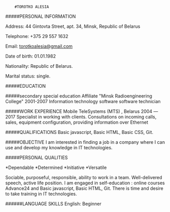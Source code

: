 		#TOROTKO ALESIA
                                                 
#####PERSONAL INFORMATION

Address: 44 Gintovta Street, apt. 34, Minsk, Republic of Belarus

Telephone: +375 29 557 1632

Email: torotkoalesia@gmail.com

Date of birth: 01.01.1982

Nationality: Republic of Belarus.

Marital status: single.

#####EDUCATION

#####secondary special education
Affiliate "Minsk Radioengineering College" 2001-2007
Information technology software
software technician

#####WORK EXPERIENCE
Mobile TeleSystems (MTS) , Belarus 2004 —2017 Specialist in working with clients. Consultations on incoming calls, sales, equipment configuration, providing information over Ethernet 

#####QUALIFICATIONS
 Basic  javascript, Basic HTML, Basic CSS, Git.

#####OBJECTIVE 
I am interested in finding a job in a company where I can use and develop my knowledge in IT technologies.

#####PERSONAL QUALITIES

*Dependable
*Determined
*Initiative
*Versatile

Sociable, purposeful, responsible, ability to work in a team. Well-delivered speech, active life position. I am engaged in self-education : online courses Advance24 and Basic javascript, Basic HTML, Git. There is time and desire to take training in IT technologies.

######LANGUAGE SKILLS
English:  Beginner



